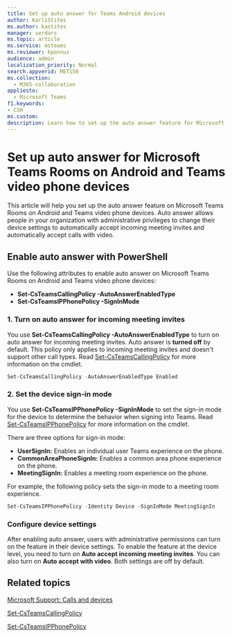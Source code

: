 ```yaml
---
title: Set up auto answer for Teams Android devices
author: KarliStites
ms.author: kastites
manager: serdars
ms.topic: article
ms.service: msteams
ms.reviewer: kponnus
audience: admin
localization_priority: Normal
search.appverid: MET150
ms.collection: 
  - M365-collaboration
appliesto: 
  - Microsoft Teams
f1.keywords:
- CSH
ms.custom: 
description: Learn how to set up the auto answer feature for Microsoft Teams Rooms on Android and Teams video phone devices with PowerShell.
---
```


# Set up auto answer for Microsoft Teams Rooms on Android and Teams video phone devices

This article will help you set up the auto answer feature on Microsoft Teams Rooms on Android and Teams video phone devices. Auto answer allows people in your organization with administrative privileges to change their device settings to automatically accept incoming meeting invites and automatically accept calls with video.

## Enable auto answer with PowerShell

Use the following attributes to enable auto answer on Microsoft Teams Rooms on Android and Teams video phone devices:

- **Set-CsTeamsCallingPolicy -AutoAnswerEnabledType**
- **Set-CsTeamsIPPhonePolicy -SignInMode**

### 1. Turn on auto answer for incoming meeting invites

You use **Set-CsTeamsCallingPolicy -AutoAnswerEnabledType** to turn on auto answer for incoming meeting invites. Auto answer is **turned off** by default. This policy only applies to incoming meeting invites and doesn't support other call types. Read [Set-CsTeamsCallingPolicy](/powershell/module/skype/set-csteamscallingpolicy) for more information on the cmdlet.

```powershell
Set-CsTeamsCallingPolicy -AutoAnswerEnabledType Enabled
```

### 2. Set the device sign-in mode

You use **Set-CsTeamsIPPhonePolicy -SignInMode** to set the sign-in mode for the device to determine the behavior when signing into Teams. Read [Set-CsTeamsIPPhonePolicy](/powershell/module/skype/set-csteamsipphonepolicy) for more information on the cmdlet.

There are three options for sign-in mode:

- **UserSignIn:** Enables an individual user Teams experience on the phone.
- **CommonAreaPhoneSignIn:** Enables a common area phone experience on the phone.
- **MeetingSignIn:** Enables a meeting room experience on the phone.

For example, the following policy sets the sign-in mode to a meeting room experience.

```powershell
Set-CsTeamsIPPhonePolicy -Identity Device -SignInMode MeetingSignIn
```

### Configure device settings

After enabling auto answer, users with administrative permissions can turn on the feature in their device settings. To enable the feature at the device level, you need to turn on **Auto accept incoming meeting invites**. You can also turn on **Auto accept with video**. Both settings are off by default.

## Related topics

[Microsoft Support: Calls and devices](https://support.microsoft.com/office/calls-and-devices-4d96653e-6176-4978-98ab-2c19df137e43#ID0EBBD=Devices)

[Set-CsTeamsCallingPolicy](/powershell/module/skype/set-csteamscallingpolicy)

[Set-CsTeamsIPPhonePolicy](/powershell/module/skype/set-csteamsipphonepolicy)
